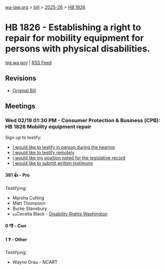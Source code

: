 [wa-law.org](/) > [bill](/bill/) > [2025-26](/bill/2025-26/) > [HB 1826](/bill/2025-26/hb/1826/)

# HB 1826 - Establishing a right to repair for mobility equipment for persons with physical disabilities.
[leg.wa.gov](https://app.leg.wa.gov/billsummary?BillNumber=1826&Year=2025&Initiative=false) | [RSS Feed](./rss.xml)

## Revisions
* [Original Bill](1/)

## Meetings
### Wed 02/19 01:30 PM - Consumer Protection & Business (CPB): HB 1826 Mobility equipment repair
Sign up to testify:
* [I would like to testify in person during the hearing](https://app.leg.wa.gov/csi/Testifier/Add?chamber=House&mId=32801&aId=164423&caId=25924&tId=1)
* [I would like to testify remotely](https://app.leg.wa.gov/csi/Testifier/Add?chamber=House&mId=32801&aId=164423&caId=25924&tId=2)
* [I would like my position noted for the legislative record](https://app.leg.wa.gov/csi/Testifier/Add?chamber=House&mId=32801&aId=164423&caId=25924&tId=3)
* [I would like to submit written testimony](https://app.leg.wa.gov/csi/Testifier/Add?chamber=House&mId=32801&aId=164423&caId=25924&tId=4)

#### 381 👍 - Pro
Testifying:
* Marsha Cutting
* Matt Thompson
* Burke Stansbury
* 💵Cecelia Black - [Disability Rights Washington](/org/disability_rights_washington/)

#### 0 👎 - Con

#### 1 ❓ - Other
Testifying:
* Wayne Grau - NCART
